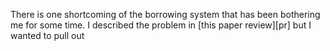 There is one shortcoming of the borrowing system that has been
bothering me for some time.  I described the problem in
[this paper review][pr] but I wanted to pull out
